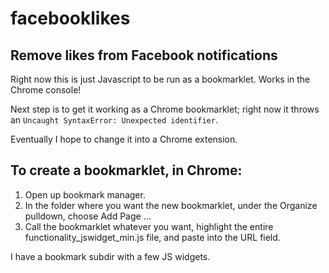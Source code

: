 # facebooklikes
## Remove likes from Facebook notifications

Right now this is just Javascript to be run as a bookmarklet. Works in the Chrome console!

Next step is to get it working as a Chrome bookmarklet; right now it throws an `Uncaught SyntaxError: Unexpected identifier`.

Eventually I hope to change it into a Chrome extension.

## To create a bookmarklet, in Chrome:

 1. Open up bookmark manager.
 1. In the folder where you want the new bookmarklet, under the Organize pulldown, choose Add Page ...
 1. Call the bookmarklet whatever you want, highlight the entire functionality_jswidget_min.js file, and paste into the URL field.

I have a bookmark subdir with a few JS widgets.
